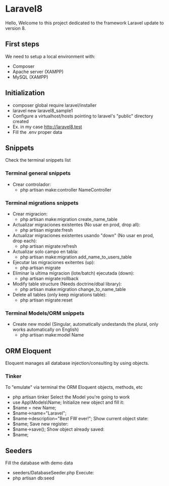 # Laravel8
Hello, Welcome to this project dedicated to the framework Laravel update to version 8.

## First steps
We need to setup a local environment with:
- Composer
- Apache server (XAMPP)
- MySQL (XAMPP)

## Initialization
- composer global require laravel/installer
- laravel new laravel8_sample1
- Configure a virtualhost/hosts pointing to laravel's "public" directory created
- Ex. in my case http://laravel8.test
- Fill the .env proper data


## Snippets
Check the terminal snippets list
### Terminal general snippets
- Crear controlador:
    - php artisan make:controller NameController
### Terminal migrations snippets
- Crear migracion:
    - php artisan make:migration create_name_table
- Actualizar migraciones existentes (No usar en prod, drop all):
    - php artisan migrate:fresh
- Actualizar migraciones existentes usando "down" (No usar en prod, drop each):
    - php artisan migrate:refresh
- Actualizar solo campo en tabla:
    - php artisan make:migration add_name_to_users_table
- Ejecutar las migraciones exitentes (up):
    - php artisan migrate
- Eliminar la ultima migracion (lote/batch) ejecutada (down):
    - php artisan migrate:rollback
- Modify table structure (Needs doctrine/dbal library):
    - php artisan make:migration change_to_name_table
- Delete all tables (only keep migrations table):
    - php artisan migrate:reset
### Terminal Models/ORM snippets
- Create new model (Singular, automatically undestands the plural, only works automatically on English)
    - php artisan make:model Name

## ORM Eloquent
Eloquent manages all database injection/consulting by using objects.
### Tinker
To "emulate" via terminal the ORM Eloquent objects, methods, etc
- php artisan tinker
Select the Model you're going to work
- use App\Models\Name;
Initialize new object and fill it:
- $name = new Name;
- $name->name="Laravel";
- $name->description="Best FW ever!";
Show current object state:
- $name;
Save new register:
- $name->save();
Show object already saved:
- $name;
## Seeders
Fill the database with demo data
- seeders/DatabaseSeeder.php
Execute:
- php artisan db:seed